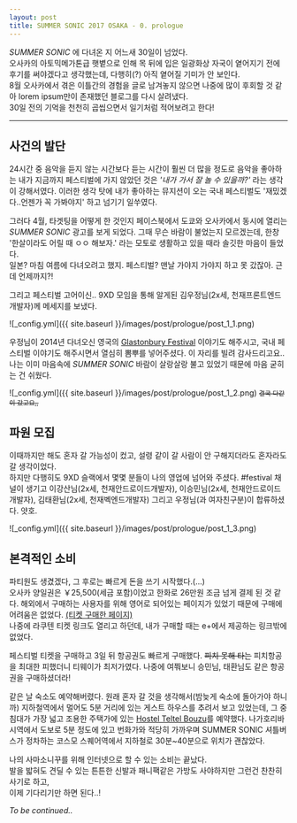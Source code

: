 ```yaml
---
layout: post
title: SUMMER SONIC 2017 OSAKA - 0. prologue
---
```


*SUMMER SONIC* 에 다녀온 지 어느새 30일이 넘었다.<br>
오사카의 아토믹메가톤급 햇볕으로 인해 목 뒤에 입은 일광화상 자국이 옅어지기 전에 후기를 써야겠다고 생각했는데, 다행히(?) 아직 옅어질 기미가 안 보인다.<br>
8월 오사카에서 겪은 이틀간의 경험을 글로 남겨놓지 않으면 나중에 많이 후회할 것 같아 lorem ipsum만이 존재했던 블로그를 다시 살려냈다.<br>
30일 전의 기억을 천천히 곱씹으면서 일기처럼 적어보려고 한다!

---

## 사건의 발단

24시간 중 음악을 듣지 않는 시간보다 듣는 시간이 훨씬 더 많을 정도로 음악을 좋아하는 내가 지금까지 페스티벌에 가지 않았던 것은
*'내가 가서 잘 놀 수 있을까?'* 라는 생각이 강해서였다.
이러한 생각 탓에 내가 좋아하는 뮤지션이 오는 국내 페스티벌도 '재밌겠다..언젠가 꼭 가봐야지' 하고 넘기기 일쑤였다.

그러다 4월, 타겟팅을 어떻게 한 것인지 페이스북에서 도쿄와 오사카에서 동시에 열리는 *SUMMER SONIC* 광고를 보게 되었다. 그때 무슨 바람이 불었는지 모르겠는데, 한창 '한살이라도 어릴 때 ㅇㅇ 해보자.' 라는 모토로 생활하고 있을 때라 솔깃한 마음이 들었다.<br>
일본? 마침 여름에 다녀오려고 했지. 페스티벌? 맨날 가야지 가야지 하고 못 갔잖아. 근데 언제까지?!<br>

그리고 페스티벌 고어이신.. 9XD 모임을 통해 알게된 김우정님(2x세, 천재프론트엔드개발자)께 메세지를 보냈다.


![_config.yml]({{ site.baseurl }}/images/post/prologue/post_1_1.png)


우정님이 2014년 다녀오신 영국의 [Glastonbury Festival](http://www.glastonburyfestivals.co.uk/) 이야기도 해주시고, 국내 페스티벌 이야기도 해주시면서 열심히 뽐뿌를 넣어주셨다.
이 자리를 빌려 감사드리고요..<br>
나는 이미 마음속에 *SUMMER SONIC* 바람이 살랑살랑 불고 있었기 때문에 마음 굳히는 건 쉬웠다.

![_config.yml]({{ site.baseurl }}/images/post/prologue/post_1_2.png)
<small>~~결국 다같이 갔고요,,~~</small>


## 파원 모집

이때까지만 해도 혼자 갈 가능성이 컸고, 설령 같이 갈 사람이 안 구해지더라도 혼자라도 갈 생각이었다.<br>
하지만 다행히도 9XD 슬랙에서 몇몇 분들이 나의 영업에 넘어와 주셨다. #festival 채널이 생기고 이강산님(2x세, 천재안드로이드개발자), 이승민님(2x세, 천재안드로이드개발자), 김태환님(2x세, 천재벡엔드개발자) 그리고 우정님(과 여자친구분)이 합류하셨다. 얏호.

![_config.yml]({{ site.baseurl }}/images/post/prologue/post_1_3.png)

## 본격적인 소비

파티원도 생겼겠다, 그 후로는 빠르게 돈을 쓰기 시작했다.(...)<br>
오사카 양일권은 ￥25,500(세금 포함)이었고 한화로 26만원 조금 넘게 결제 된 것 같다. 해외에서 구매하는 사용자를 위해 영어로 되어있는 페이지가 있었기 때문에 구매에 어려움은 없었다. [(티켓 구매한 페이지)](http://www.summersonic.com/2017/english/osaka.html#price)<br>
나중에 라쿠텐 티켓 링크도 열리고 하던데, 내가 구매할 때는 e+에서 제공하는 링크밖에 없었다.

페스티벌 티켓을 구매하고 3일 뒤 항공권도 빠르게 구매했다. ~~피치 못해 타는~~ 피치항공을 최대한 피했더니 티웨이가 최저가였다.
나중에 여쭤보니 승민님, 태환님도 같은 항공권을 구매하셨더라!

같은 날 숙소도 예약해버렸다. 원래 혼자 갈 것을 생각해서(밤늦게 숙소에 돌아가야 하니까) 지하철역에서 멀어도 5분 거리에 있는 게스트 하우스를 추려서 보고 있었는데,
그 중 침대가 가장 넓고 조용한 주택가에 있는 [Hostel Teltel Bouzu](https://www.agoda.com/ko-kr/pages/agoda/default/DestinationSearchResult.aspx?asq=X9RoXt6vK6k%2b%2fh63JRLMCegomJCOFBYzXWddV02fL9DXjkgAXRs5G%2bUYO2kWoBMy1rowxF%2bJDIxkgk19RG%2fK%2fZpBLG7U%2bazRQVmrQceQ6uBfCKfue%2bCJwAjdLLzaHx4x&type=1&device=c&network=g&adid=140380629085&rand=9786204373355831996&expid=&adpos=1t1&site_id=1732624&tag=386e42f9-e9ba-2b61-389a-6b8ace069d81&url=http://www.agoda.com/ko-kr/hostel-teltelbouzu/hotel/osaka-jp.html&gclid=EAIaIQobChMI9_OU2Ya01gIVGgQqCh2w0wElEAAYASAAEgL0JfD_BwE&cklg=1)를 예약했다.
나가호리바시역에서 도보로 5분 정도에 있고 번화가와 적당히 가까우며 SUMMER SONIC 셔틀버스가 정차하는 코스모 스퀘어역에서 지하철로 30분~40분으로 위치가 괜찮았다.

나의 사마소니꾸를 위해 인터넷으로 할 수 있는 소비는 끝났다.<br>
발을 밟혀도 견딜 수 있는 튼튼한 신발과 패니팩같은 가방도 사야하지만 그런건 찬찬히 사기로 하고,<br>
이제 기다리기만 하면 된다..!


*To be continued..*

